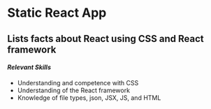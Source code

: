 # Static React App

## Lists facts about React using CSS and React framework

#### _Relevant Skills_

- Understanding and competence with CSS
- Understanding of the React framework
- Knowledge of file types, json, JSX, JS, and HTML
